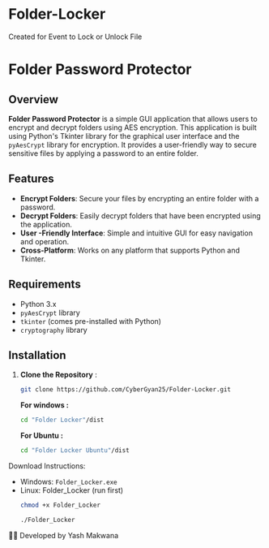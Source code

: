 # Folder-Locker
Created for Event to Lock or Unlock File

# Folder Password Protector

## Overview

**Folder Password Protector** is a simple GUI application that allows users to encrypt and decrypt folders using AES encryption. This application is built using Python's Tkinter library for the graphical user interface and the `pyAesCrypt` library for encryption. It provides a user-friendly way to secure sensitive files by applying a password to an entire folder.

## Features

- **Encrypt Folders**: Secure your files by encrypting an entire folder with a password.
- **Decrypt Folders**: Easily decrypt folders that have been encrypted using the application.
- **User -Friendly Interface**: Simple and intuitive GUI for easy navigation and operation.
- **Cross-Platform**: Works on any platform that supports Python and Tkinter.

## Requirements

- Python 3.x
- `pyAesCrypt` library
- `tkinter` (comes pre-installed with Python)
- `cryptography` library

## Installation

1. **Clone the Repository** :
   ```bash
   git clone https://github.com/CyberGyan25/Folder-Locker.git
   ```
   **For windows :**
   ```bash
   cd "Folder Locker"/dist
   ```
   **For Ubuntu :**
   ```bash
   cd "Folder Locker Ubuntu"/dist
   ```
   
Download Instructions:
- Windows: `Folder_Locker.exe`
- Linux: Folder_Locker (run first)
  ```bash
  chmod +x Folder_Locker
    ```
  ```bash
  ./Folder_Locker
   ```

👨‍💻 Developed by Yash Makwana


